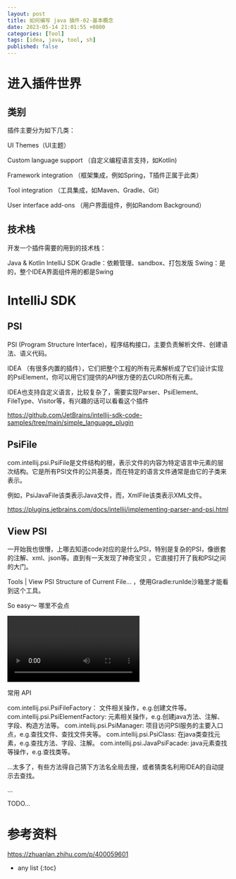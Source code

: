 ```yaml
---
layout: post
title: 如何编写 java 插件-02-基本概念
date: 2023-05-14 21:01:55 +0800
categories: [Tool]
tags: [idea, java, tool, sh]
published: false
---
```


# 进入插件世界

## 类别

插件主要分为如下几类：

UI Themes（UI主题）

Custom language support （自定义编程语言支持，如Kotlin)

Framework integration （框架集成，例如Spring，T插件正属于此类）

Tool integration （工具集成，如Maven、Gradle、Git）

User interface add-ons （用户界面组件，例如Random Background）

## 技术栈

开发一个插件需要的用到的技术栈：

Java & Kotlin
IntelliJ SDK
Gradle：依赖管理、sandbox、打包发版
Swing：是的，整个IDEA界面组件用的都是Swing

# IntelliJ SDK

## PSI

PSI (Program Structure Interface)，程序结构接口，主要负责解析文件、创建语法、语义代码。

IDEA （有很多内置的插件），它们把整个工程的所有元素解析成了它们设计实现的PsiElement，你可以用它们提供的API很方便的去CURD所有元素。

IDEA也支持自定义语言，比较复杂了，需要实现Parser、PsiElement、FileType、Visitor等，有兴趣的话可以看看这个插件

https://github.com/JetBrains/intellij-sdk-code-samples/tree/main/simple_language_plugin

## PsiFile

com.intellij.psi.PsiFile是文件结构的根，表示文件的内容为特定语言中元素的层次结构。它是所有PSI文件的公共基类，而在特定的语言文件通常是由它的子类来表示。

例如，PsiJavaFile该类表示Java文件，而，XmlFile该类表示XML文件。

https://plugins.jetbrains.com/docs/intellij/implementing-parser-and-psi.html

## View PSI

一开始我也很懵，上哪去知道code对应的是什么PSI，特别是复杂的PSI，像嵌套的注解、xml、json等。直到有一天发现了神奇宝贝 。它直接打开了我和PSI之间的大门。

Tools | View PSI Structure of Current File... ，使用Gradle:runIde沙箱里才能看到这个工具。

So easy～ 哪里不会点

![video](https://vdn6.vzuu.com/SD/764c5eee-fb4c-11ec-8880-ba49563a26ba.mp4?pkey=AAUSt4y7yKo1h23j_b8F9DK7Olf_DjOoRdttzyrDFbjdf7VPHu3lhUa5YTfsrw3FMsiaTzaVKLwrN0x2khQvAZSJ&c=avc.1.1&f=mp4&pu=078babd7&bu=078babd7&expiration=1684037204&v=ks6)

常用 API

com.intellij.psi.PsiFileFactory：
文件相关操作，e.g.创建文件等。
com.intellij.psi.PsiElementFactory:
元素相关操作，e.g.创建java方法、注解、字段、构造方法等。
com.intellij.psi.PsiManager:
项目访问PSI服务的主要入口点，e.g.查找文件、查找文件夹等。
com.intellij.psi.PsiClass:
在java类查找元素，e.g.查找方法、字段、注解。
com.intellij.psi.JavaPsiFacade:
java元素查找等操作，e.g.查找类等。

...太多了，有些方法得自己猜下方法名全局去搜，或者猜类名利用IDEA的自动提示去查找。



...

TODO...


# 参考资料

https://zhuanlan.zhihu.com/p/400059601

* any list
{:toc}